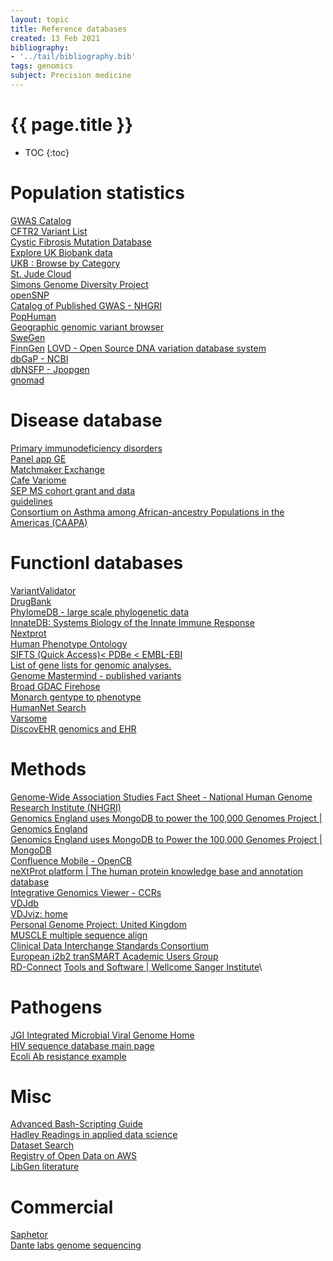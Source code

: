 ```yaml
---
layout: topic
title: Reference databases
created: 13 Feb 2021
bibliography:
- '../tail/bibliography.bib'
tags: genomics
subject: Precision medicine
---
```

{{ page.title }}
================

* TOC
{:toc}

# Population statistics
[GWAS Catalog](https://www.ebi.ac.uk/gwas/home)\
[CFTR2 Variant List](https://cftr2.org/mutations_history)\
[Cystic Fibrosis Mutation Database](http://genet.sickkids.on.ca/LinkPage.html)\
[Explore UK Biobank data](https://cran.rstudio.com/web/packages/ukbtools/vignettes/explore-ukb-data.html)\
[UKB : Browse by Category](http://biobank.ctsu.ox.ac.uk/crystal/label.cgi)\
[St. Jude Cloud](https://stjude.cloud/)\
[Simons Genome Diversity Project](https://www.simonsfoundation.org/simons-genome-diversity-project/)\
[openSNP](https://opensnp.org/)\
[Catalog of Published GWAS - NHGRI](https://www.genome.gov/gwastudies/)\
[PopHuman](https://pophuman.uab.cat/?loc=chr6%3A137998001..138396200&amp;tracks=DNA%2Cgene_annotations%2CPi_CEU_10kb%2Ctheta_CEU_10kb%2CTajima_D_CEU_10kb%2Chap_diversity_within_CEU_10kb%2CKelly_ZnS_CEU_10kb%2CDoS_CEU_10kb%2CK_CEU_10kb&amp;highlight=)\
[Geographic genomic variant browser](https://popgen.uchicago.edu/ggv/?data=%221000genomes%22&amp;chr=1&amp;pos=222087833)\
[SweGen](https://www.nature.com/articles/ejhg2017130)\
[FinnGen](https://www.finngen.fi/en)
[LOVD - Open Source DNA variation database system](http://www.lovd.nl/3.0/home)\
[dbGaP - NCBI](https://www.ncbi.nlm.nih.gov/gap)\
[dbNSFP - Jpopgen](https://sites.google.com/site/jpopgen/dbNSFP)\
[gnomad](https://gnomad.broadinstitute.org/)

# Disease database
[Primary immunodeficiency disorders](https://panelapp.genomicsengland.co.uk/panels/398/)\
[Panel app GE](https://panelapp.genomicsengland.co.uk/panels/398/)\
[Matchmaker Exchange](http://www.matchmakerexchange.org/)\
[Cafe Variome](https://www.cafevariome.org/home)\
[SEP MS cohort grant and data](https://www.multiplesklerose.ch/fr/propos-de-la-sep/recherche/demande-de-soutien-de-votre-projet-de-recherche/)\
[guidelines](https://www.multiplesklerose.ch/de/ueber-ms/aus-der-forschung/forschungsantraege/#c8514)\
[Consortium on Asthma among African-ancestry Populations in the Americas (CAAPA)](https://www.caapa-project.org)

# Functionl databases
[VariantValidator](https://variantvalidator.org/#variantValidator)\
[DrugBank](https://www.drugbank.ca/releases/latest)\
[PhylomeDB - large scale phylogenetic data](http://phylomedb.org/)\
[InnateDB: Systems Biology of the Innate Immune Response](https://www.innatedb.com/annotatedGenes.do?type=innatedb)\
[Nextprot](https://www.nextprot.org/about/nextprot)\
[Human Phenotype Ontology](https://hpo.jax.org/app/download/annotation)\
[SIFTS (Quick Access)< PDBe < EMBL-EBI](http://www.ebi.ac.uk/pdbe/docs/sifts/quick.html)\
[List of gene lists for genomic analyses.](https://github.com/macarthur-lab/gene_lists)\
[Genome Mastermind - published variants](https://mastermind.genomenon.com/detail?disease=all%20diseases&amp;gene=RAG1&amp;mutation=RAG1:S225R)\
[Broad GDAC Firehose](https://gdac.broadinstitute.org/)\
[Monarch gentype to phenotype](https://monarchinitiative.org/)\
[HumanNet Search](https://www.inetbio.org/humannet/)\
[Varsome](https://varsome.com/variant/hg19/RAG1%3AR737H)\
[DiscovEHR genomics and EHR](http://www.discovehrshare.com/)

# Methods
[Genome-Wide Association Studies Fact Sheet - National Human Genome Research Institute (NHGRI)](https://www.genome.gov/20019523/)\
[Genomics England uses MongoDB to power the 100,000 Genomes Project | Genomics England](https://www.genomicsengland.co.uk/genomics-england-uses-mongodb-to-power-the-data-science-behind-the-100000-genomes-project/)\
[Genomics England uses MongoDB to Power the 100,000 Genomes Project | MongoDB](https://www.mongodb.com/press/genomics-england-uses-mongodb-to-power-the-data-science-behind-the-100000-genomes-project)\
[Confluence Mobile - OpenCB](http://docs.opencb.org/plugins/servlet/mobile?contentId=327756#content/view/327756)\
[neXtProt platform | The human protein knowledge base and annotation database](https://www.nextprot.org/)\
[Integrative Genomics Viewer - CCRs](https://s3.us-east-2.amazonaws.com/ccrs/ccr.html)\
[VDJdb](https://vdjdb.cdr3.net/)\
[VDJviz: home](https://vdjviz.cdr3.net/)\
[Personal Genome Project: United Kingdom](https://www.personalgenomes.org.uk/data/)\
[MUSCLE multiple sequence align](http://www.drive5.com/muscle/)\
[Clinical Data Interchange Standards Consortium](https://www.cdisc.org/about)\
[European i2b2 tranSMART Academic Users Group](http://transmartfoundation.org/europe-fall-meeting-2018/)\
[RD-Connect](https://rd-connect.eu/)
[Tools and Software | Wellcome Sanger Institute](https://www.sanger.ac.uk/science/tools)\

# Pathogens
[JGI Integrated Microbial Viral Genome Home](https://img.jgi.doe.gov/cgi-bin/vr/main.cgi)\
[HIV sequence database main page](https://www.hiv.lanl.gov/content/sequence/HIV/mainpage.html)\
[Ecoli Ab resistance example](https://academic.oup.com/bioinformatics/article/34/13/i89/5045729)

# Misc
[Advanced Bash-Scripting Guide](http://tldp.org/LDP/abs/html/)\
[Hadley Readings in applied data science](https://github.com/hadley/stats337#readings)\
[Dataset Search](https://toolbox.google.com/datasetsearch)\
[Registry of Open Data on AWS](https://registry.opendata.aws/)\
[LibGen literature](http://libgen.io/)

# Commercial
[Saphetor](http://saphetor.com/technology_platform/)\
[Dante labs genome sequencing](https://www.dantelabs.com)

